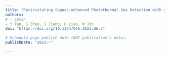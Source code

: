 ```yaml
---
title: "Recirculating Sagnac-enhanced Photothermal Gas Detection with a Nanofiber as the Absorption cell"
authors:
# - admin
- Y Tan, S Zhao, S Jiang, H Liao, W Jin
doi: "https://doi.org/10.1364/OFS.2023.W6.5"

# Schedule page publish date (NOT publication's date).
publishDate: "2023--"

---
```


